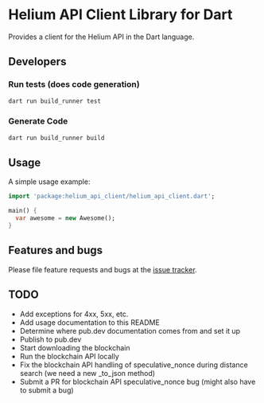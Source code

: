 # Helium API Client Library for Dart
Provides a client for the Helium API in the Dart language.


## Developers

### Run tests (does code generation)

```sh
dart run build_runner test
```

### Generate Code

```sh
dart run build_runner build
```

## Usage

A simple usage example:

```dart
import 'package:helium_api_client/helium_api_client.dart';

main() {
  var awesome = new Awesome();
}
```

## Features and bugs

Please file feature requests and bugs at the [issue tracker][tracker].

[tracker]: http://example.com/issues/replaceme

## TODO

* Add exceptions for 4xx, 5xx, etc.
* Add usage documentation to this README
* Determine where pub.dev documentation comes from and set it up
* Publish to pub.dev
* Start downloading the blockchain
* Run the blockchain API locally
* Fix the blockchain API handling of speculative_nonce during distance search (we need a new _to_json method)
* Submit a PR for blockchain API speculative_nonce bug (might also have to submit a bug)
